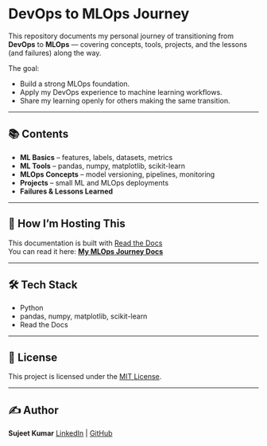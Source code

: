 # DevOps to MLOps Journey

This repository documents my personal journey of transitioning from **DevOps** to **MLOps** — covering concepts, tools, projects, and the lessons (and failures) along the way.

The goal:  
- Build a strong MLOps foundation.
- Apply my DevOps experience to machine learning workflows.
- Share my learning openly for others making the same transition.

---

## 📚 Contents
- **ML Basics** – features, labels, datasets, metrics
- **ML Tools** – pandas, numpy, matplotlib, scikit-learn
- **MLOps Concepts** – model versioning, pipelines, monitoring
- **Projects** – small ML and MLOps deployments
- **Failures & Lessons Learned**

---

## 🚀 How I’m Hosting This
This documentation is built with [Read the Docs](https://readthedocs.org/)  
You can read it here: [**My MLOps Journey Docs**](https://devops-to-mlops.readthedocs.io)

---

## 🛠 Tech Stack
- Python
- pandas, numpy, matplotlib, scikit-learn
- Read the Docs

---

## 📜 License
This project is licensed under the [MIT License](LICENSE).

---

## ✍️ Author
**Sujeet Kumar**
[LinkedIn](https://www.linkedin.com/in/i-am-sujeet-kumar/) | [GitHub](https://github.com/msm17b019)

